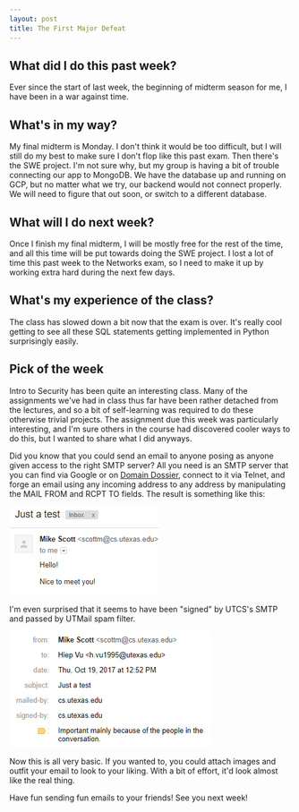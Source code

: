 ```yaml
---
layout: post
title: The First Major Defeat
---
```


## What did I do this past week?

Ever since the start of last week, the beginning of midterm season for me, I have been in a war against time. 

## What's in my way?

My final midterm is Monday. I don't think it would be too difficult, but I will still do my best to make sure I don't flop like this past exam. Then there's the SWE project. I'm not sure why, but my group is having a bit of trouble connecting our app to MongoDB. We have the database up and running on GCP, but no matter what we try, our backend would not connect properly. We will need to figure that out soon, or switch to a different database.

## What will I do next week?

Once I finish my final midterm, I will be mostly free for the rest of the time, and all this time will be put towards doing the SWE project. I lost a lot of time this past week to the Networks exam, so I need to make it up by working extra hard during the next few days.

## What's my experience of the class?

The class has slowed down a bit now that the exam is over. It's really cool getting to see all these SQL statements getting implemented in Python surprisingly easily.

## Pick of the week

Intro to Security has been quite an interesting class. Many of the assignments we've had in class thus far have been rather detached from the lectures, and so a bit of self-learning was required to do these otherwise trivial projects. The assignment due this week was particularly interesting, and I'm sure others in the course had discovered cooler ways to do this, but I wanted to share what I did anyways.

Did you know that you could send an email to anyone posing as anyone given access to the right SMTP server? All you need is an SMTP server that you can find via Google or on [Domain Dossier](https://centralops.net/co/domaindossier.aspx), connect to it via Telnet, and forge an email using any incoming address to any address by manipulating the MAIL FROM and RCPT TO fields. The result is something like this:

![this](images/fun.png)

I'm even surprised that it seems to have been "signed" by UTCS's SMTP and passed by UTMail spam filter.

![this2](images/fun2.png)

Now this is all very basic. If you wanted to, you could attach images and outfit your email to look to your liking. With a bit of effort, it'd look almost like the real thing. 

Have fun sending fun emails to your friends! See you next week!
